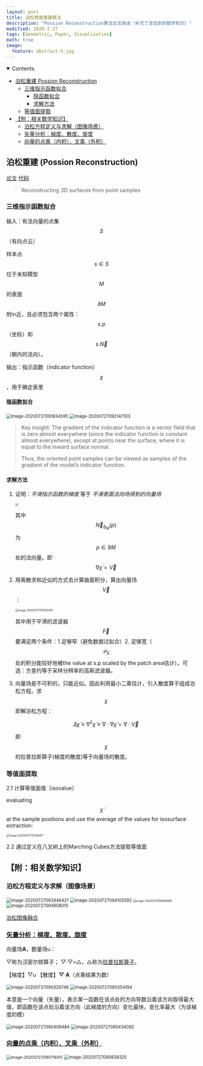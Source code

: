 ```yaml
---
layout: post
title: 泊松表面重建算法
description: "Possion Reconstruction算法论文阅读（补充了涉及到的数学知识）"
modified: 2020-7-27
tags: [Geometric, Paper, Visualization]
math: true
image:
  feature: abstract-5.jpg
---
```

<details open><!-- 可选open -->
<summary>Contents</summary>
<div markdown="1">
<!-- TOC -->

- [泊松重建 Possion Reconstruction](#%E6%B3%8A%E6%9D%BE%E9%87%8D%E5%BB%BA-possion-reconstruction)
    - [三维指示函数拟合](#%E4%B8%89%E7%BB%B4%E6%8C%87%E7%A4%BA%E5%87%BD%E6%95%B0%E6%8B%9F%E5%90%88)
        - [隐函数拟合](#%E9%9A%90%E5%87%BD%E6%95%B0%E6%8B%9F%E5%90%88)
        - [求解方法](#%E6%B1%82%E8%A7%A3%E6%96%B9%E6%B3%95)
    - [等值面提取](#%E7%AD%89%E5%80%BC%E9%9D%A2%E6%8F%90%E5%8F%96)
- [【附：相关数学知识】](#%E9%99%84%E7%9B%B8%E5%85%B3%E6%95%B0%E5%AD%A6%E7%9F%A5%E8%AF%86)
    - [泊松方程定义与求解（图像场景）](#%E6%B3%8A%E6%9D%BE%E6%96%B9%E7%A8%8B%E5%AE%9A%E4%B9%89%E4%B8%8E%E6%B1%82%E8%A7%A3%E5%9B%BE%E5%83%8F%E5%9C%BA%E6%99%AF)
    - [矢量分析：梯度、散度、旋度](#%E7%9F%A2%E9%87%8F%E5%88%86%E6%9E%90%E6%A2%AF%E5%BA%A6%E6%95%A3%E5%BA%A6%E6%97%8B%E5%BA%A6)
    - [向量的点乘（内积）、叉乘（外积）](#%E5%90%91%E9%87%8F%E7%9A%84%E7%82%B9%E4%B9%98%E5%86%85%E7%A7%AF%E5%8F%89%E4%B9%98%E5%A4%96%E7%A7%AF)

<!-- /TOC -->
</div>
</details>

## 泊松重建 (Possion Reconstruction)

[论文](http://hhoppe.com/poissonrecon.pdf)	[代码](https://github.com/mkazhdan/PoissonRecon)

> Reconstructing 3D surfaces from point samples

### 三维指示函数拟合

输入：有法向量的点集$$S$$（有向点云）

样本点 $$s\in{S}$$ 位于未知模型 $$M$$ 的表面 $$∂M$$ 附in近，且必须包含两个属性： $$s.p$$（坐标）和 $$s.\overrightarrow{N}$$（朝内的法向）。 

输出：指示函数（indicator function）$$\chi$$，用于确定表里

<!--more-->

#### 隐函数拟合

<img src="{{ site.url }}/images/2020-07-27-PossionRecon/image-20200727091834595.png" alt="image-20200727091834595" style="zoom:80%;" />

<img src="{{ site.url }}/images/2020-07-27-PossionRecon/image-20200727092147103.png" alt="image-20200727092147103" style="zoom:80%;" />

> Key insight: The gradient of the indicator function is a vector field that is zero almost everywhere (since the indicator function is constant almost everywhere), except at points near the surface, where it is equal to the inward surface normal. 
>
> Thus, the oriented point samples can be viewed as samples of the gradient of the model’s indicator function.

#### 求解方法

1. 证明：*平滑指示函数的梯度* 等于 *平滑表面法向场得到的向量场* 

   <img src="{{ site.url }}/images/2020-07-27-PossionRecon/image-20200727111811022.png" style="zoom:50%;" />

   其中$$\overrightarrow N_{\partial_{M}}(p)$$为$$p\in∂M$$处的法向量。即$$\nabla\widetilde\chi=\overrightarrow{V}$$

2. 用离散求和近似的方式去计算曲面积分，算出向量场$$\overrightarrow{V}$$：

   <img src="{{ site.url }}/images/2020-07-27-PossionRecon/image-20200727111653923.png" alt="image-20200727112002410" style="zoom:50%;" />

   其中用于平滑的滤波器$$\overrightarrow{F}$$要满足两个条件：1.足够窄（避免数据过拟合）2. 足够宽（$$\mathcal P_S$$处的积分能较好地被the value at s.p scaled by the patch area估计）。可选：方差约等于采样分辨率的高斯滤波器。

3. 向量场是不可积的，只能近似。因此利用最小二乘估计，引入散度算子组成泊松方程。求$$\chi$$即解泊松方程：

   $$\Delta\widetilde\chi\equiv\nabla^2\widetilde\chi\equiv\nabla\cdot{\nabla\widetilde\chi}=\nabla\cdot{\overrightarrow{V}}$$

   即$$\chi$$的拉普拉斯算子(梯度的散度)等于向量场的散度。

### 等值面提取

2.1 计算等值面值（isovalue）

evaluating $$\widetilde\chi$$ at the sample positions and use the average of the values for isosurface extraction:

<img src="{{ site.url }}/images/2020-07-27-PossionRecon/image-20200727112136417.png" alt="image-20200727112136417" style="zoom:50%;" />

2.2 通过定义在八叉树上的Marching Cubes方法提取等值面

## 【附：相关数学知识】

### 泊松方程定义与求解（图像场景）

<img src="{{ site.url }}/images/2020-07-27-PossionRecon/image-20200727093446421.png" alt="image-20200727093446421" style="zoom:80%;" />

<img src="{{ site.url }}/images/2020-07-27-PossionRecon/image-20200727094105592.png" alt="image-20200727094105592" style="zoom:80%;" />

<img src="{{ site.url }}/images/2020-07-27-PossionRecon/image-20200727094800681.png" alt="image-20200727094800681" style="zoom:50%;center;" />

<img src="{{ site.url }}/images/2020-07-27-PossionRecon/image-20200727094908015.png" alt="image-20200727094908015" style="zoom:80%;" />

[泊松图像融合](https://zhuanlan.zhihu.com/p/68349210)

### [矢量分析：梯度、散度、旋度](https://zhuanlan.zhihu.com/p/22654688)

向量场**A**，数量场u：

▽称为汉密尔顿算子； ▽·▽=△，△称为[拉普拉斯算子](https://blog.csdn.net/qq_30815237/article/details/86543091)。

【梯度】▽u	【散度】**▽**·**A**（点乘结果为数）

<img src="{{ site.url }}/images/2020-07-27-PossionRecon/image-20200727090328746.png" alt="image-20200727090328746" style="zoom:80%;" />

<img src="{{ site.url }}/images/2020-07-27-PossionRecon/image-20200727090354194.png" alt="image-20200727090354194" style="zoom:80%;" />

本意是一个向量（矢量），表示某一函数在该点处的方向导数沿着该方向取得最大值，即函数在该点处沿着该方向（此梯度的方向）变化最快，变化率最大（为该梯度的模）

<img src="{{ site.url }}/images/2020-07-27-PossionRecon/image-20200727090409484.png" alt="image-20200727090409484" style="zoom:80%;" />

<img src="{{ site.url }}/images/2020-07-27-PossionRecon/image-20200727090434092.png" alt="image-20200727090434092" style="zoom:80%;" />

### [向量的点乘（内积）、叉乘（外积）](https://www.cnblogs.com/gxcdream/p/7597865.html)

<img src="{{ site.url }}/images/2020-07-27-PossionRecon/image-20200727090716101.png" alt="image-20200727090716101" style="zoom:75%;" />

<img src="{{ site.url }}/images/2020-07-27-PossionRecon/image-20200727090839325.png" alt="image-20200727090839325" style="zoom:80%;" />


